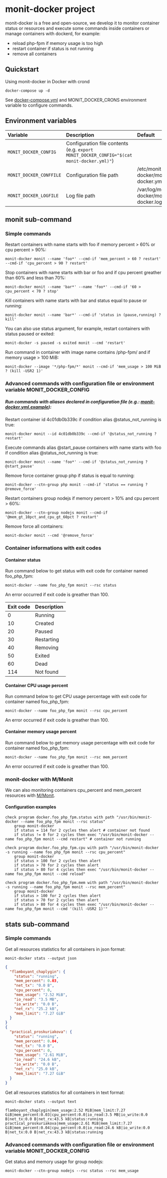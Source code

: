 # monit-docker project

monit-docker is a free and open-source, we develop it to monitor container status or resources
and execute some commands inside containers or manage containers with dockerd, for example:
 - reload php-fpm if memory usage is too high
 - restart container if status is not running
 - remove all containers

## Quickstart

Using monit-docker in Docker with crond

`docker-compose up -d`

See [docker-compose.yml](docker-compose.yml) and MONIT\_DOCKER\_CRONS environment variable to configure commands.

## Environment variables

| Variable                | Description                 | Default |
|:------------------------|:----------------------------|:--------|
| `MONIT_DOCKER_CONFIG`   | Configuration file contents<br />(e.g. `export MONIT_DOCKER_CONFIG="$(cat monit-docker.yml)"`) |  |
| `MONIT_DOCKER_CONFFILE` | Configuration file path     | /etc/monit-docker/monit-docker.yml |
| `MONIT_DOCKER_LOGFILE`  | Log file path               | /var/log/monit-docker/monit-docker.log |

## monit sub-command

### Simple commands

Restart containers with name starts with foo if memory percent > 60% or cpu percent > 90%:

`monit-docker monit --name 'foo*' --cmd-if 'mem_percent > 60 ? restart' --cmd-if 'cpu_percent > 90 ? restart'`

Stop containers with name starts with bar or foo and if cpu percent greather than 60% and less than 70%:

`monit-docker monit --name 'bar*' --name 'foo*' --cmd-if '60 > cpu_percent < 70 ? stop'`

Kill containers with name starts with bar and status equal to pause or running:

`monit-docker monit --name 'bar*' --cmd-if 'status in (pause,running) ? kill'`

You can also use status argument, for example, restart containers with status paused or exited:

`monit-docker -s paused -s exited monit --cmd 'restart'`

Run command in container with image name contains /php-fpm/ and if memory usage > 100 MiB:

`monit-docker --image '*/php-fpm/*' monit --cmd-if 'mem_usage > 100 MiB ? (kill -USR2 1)'`

### Advanced commands with configuration file or environment variable MONIT\_DOCKER\_CONFIG

##### Run commands with aliases declared in configuration file (e.g.: [monit-docker.yml.example](etc/monit-docker/monit-docker.yml.example)):

Restart container id 4c01db0b339c if condition alias @status\_not\_running is true:

`monit-docker monit --id 4c01db0b339c --cmd-if '@status_not_running ? restart'`

Execute commands alias @start\_pause containers with name starts with foo if condition alias @status\_not\_running is true:

`monit-docker monit --name 'foo*' --cmd-if '@status_not_running ? @start_pause'`

Remove force container group php if status is equal to running:

`monit-docker --ctn-group php monit --cmd-if 'status == running ? @remove_force'`

Restart containers group nodejs if memory percent > 10% and cpu percent > 60%:

`monit-docker --ctn-group nodejs monit --cmd-if '@mem_gt_10pct_and_cpu_gt_60pct ? restart'`

Remove force all containers:

`monit-docker monit --cmd '@remove_force'`

### Container informations with exit codes

#### Container status

Run command below to get status with exit code for container named foo\_php\_fpm:

`monit-docker --name foo_php_fpm monit --rsc status`

An error occurred if exit code is greather than 100.

| Exit code | Description |
|:----------|:------------|
| 0         | Running     |
| 10        | Created     |
| 20        | Paused      |
| 30        | Restarting  |
| 40        | Removing    |
| 50        | Exited      |
| 60        | Dead        |
| 114       | Not found   |

#### Container CPU usage percent

Run command below to get CPU usage percentage with exit code for container named foo\_php\_fpm:

`monit-docker --name foo_php_fpm monit --rsc cpu_percent`

An error occurred if exit code is greather than 100.

#### Container memory usage percent

Run command below to get memory usage percentage with exit code for container named foo\_php\_fpm:

`monit-docker --name foo_php_fpm monit --rsc mem_percent`

An error occurred if exit code is greather than 100.

### monit-docker with M/Monit

We can also monitoring containers cpu\_percent and mem\_percent resources with [M/Monit](https://mmonit.com).

#### Configuration examples

```
check program docker.foo_php_fpm.status with path "/usr/bin/monit-docker --name foo_php_fpm monit --rsc status"
    group monit-docker
    if status = 114 for 2 cycles then alert # container not found
    if status != 0 for 2 cycles then exec "/usr/bin/monit-docker --name foo_php_fpm monit --cmd restart" # container not running

check program docker.foo_php_fpm.cpu with path "/usr/bin/monit-docker -s running --name foo_php_fpm monit --rsc cpu_percent"
    group monit-docker
    if status > 100 for 2 cycles then alert
    if status > 70 for 2 cycles then alert
    if status > 80 for 4 cycles then exec "/usr/bin/monit-docker --name foo_php_fpm monit --cmd reload"

check program docker.foo_php_fpm.mem with path "/usr/bin/monit-docker -s running --name foo_php_fpm monit --rsc mem_percent"
    group monit-docker
    if status > 100 for 2 cycles then alert
    if status > 70 for 2 cycles then alert
    if status > 80 for 4 cycles then exec "/usr/bin/monit-docker --name foo_php_fpm monit --cmd '(kill -USR2 1)'"
```

## stats sub-command

### Simple commands

Get all resources statistics for all containers in json format:

`monit-docker stats --output json`

```json
{
  "flamboyant_chaplygin": {
    "status": "running",
    "mem_percent": 0.03,
    "net_tx": "0.0 B",
    "cpu_percent": 0,
    "mem_usage": "2.52 MiB",
    "io_read": "3.5 MB",
    "io_write": "0.0 B",
    "net_rx": "25.2 kB",
    "mem_limit": "7.27 GiB"
  }
}
{
  "practical_proskuriakova": {
    "status": "running",
    "mem_percent": 0.04,
    "net_tx": "0.0 B",
    "cpu_percent": 0,
    "mem_usage": "2.61 MiB",
    "io_read": "24.6 kB",
    "io_write": "0.0 B",
    "net_rx": "25.0 kB",
    "mem_limit": "7.27 GiB"
  }
}
```

Get all resources statistics for all containers in text format:

`monit-docker stats --output text`

`flamboyant_chaplygin|mem_usage:2.52 MiB|mem_limit:7.27 GiB|mem_percent:0.03|cpu_percent:0.0|io_read:3.5 MB|io_write:0.0 B|net_tx:0.0 B|net_rx:43.5 kB|status:running`
`practical_proskuriakova|mem_usage:2.61 MiB|mem_limit:7.27 GiB|mem_percent:0.04|cpu_percent:0.0|io_read:24.6 kB|io_write:0.0 B|net_tx:0.0 B|net_rx:43.3 kB|status:running`

### Advanced commands with configuration file or environment variable MONIT\_DOCKER\_CONFIG

Get status and memory usage for group nodejs:

`monit-docker --ctn-group nodejs --rsc status --rsc mem_usage`
